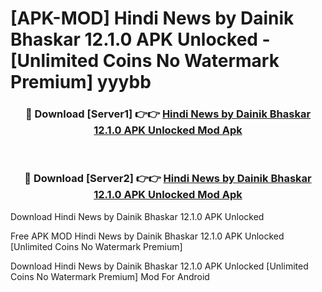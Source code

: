 # [APK-MOD] Hindi News by Dainik Bhaskar 12.1.0 APK Unlocked - [Unlimited Coins No Watermark Premium] yyybb



<div align="center">
<h3>🔴 Download [Server1] 👉👉 <a href="https://momento.my/?title=Hindi_News_by_Dainik_Bhaskar_12.1.0_APK_Unlocked">Hindi News by Dainik Bhaskar 12.1.0 APK Unlocked Mod Apk</a></h3><br>

<h3>🔴 Download [Server2] 👉👉 <a href="https://momento.my/?title=Hindi_News_by_Dainik_Bhaskar_12.1.0_APK_Unlocked">Hindi News by Dainik Bhaskar 12.1.0 APK Unlocked Mod Apk</a></h3>
</div>



Download Hindi News by Dainik Bhaskar 12.1.0 APK Unlocked 

Free APK MOD Hindi News by Dainik Bhaskar 12.1.0 APK Unlocked [Unlimited Coins No Watermark Premium]

Download Hindi News by Dainik Bhaskar 12.1.0 APK Unlocked [Unlimited Coins No Watermark Premium] Mod For Android
